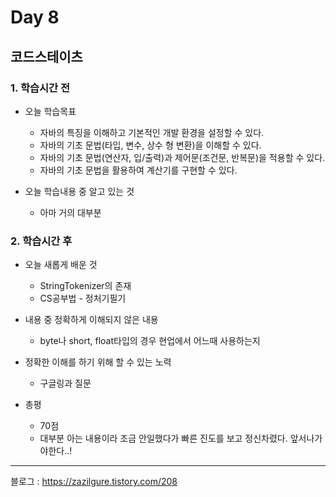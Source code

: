 # Day 8

## 코드스테이츠

### 1. 학습시간 전
* 오늘 학습목표

    * 자바의 특징을 이해하고 기본적인 개발 환경을 설정할 수 있다.
    * 자바의 기초 문법(타입, 변수, 상수 형 변환)을 이해할 수 있다.
    * 자바의 기초 문법(연산자, 입/출력)과 제어문(조건문, 반복문)을 적용할 수 있다.
    * 자바의 기초 문법을 활용하여 계산기를 구현할 수 있다.
* 오늘 학습내용 중 알고 있는 것

    * 아마 거의 대부분
### 2. 학습시간 후
* 오늘 새롭게 배운 것

    * StringTokenizer의 존재
    * CS공부법 - 정처기필기
* 내용 중 정확하게 이해되지 않은 내용

    * byte나 short, float타입의 경우 현업에서 어느때 사용하는지
* 정확한 이해를 하기 위해 할 수 있는 노력

    * 구글링과 질문
* 총평

    * 70점
    * 대부분 아는 내용이라 조금 안일했다가 빠른 진도를 보고 정신차렸다. 앞서나가야한다..!


---
블로그 : https://zazilgure.tistory.com/208